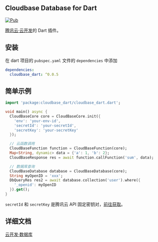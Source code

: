 ## Cloudbase Database for Dart

[![Pub](https://img.shields.io/pub/v/cloudbase_dart)]()

[腾讯云·云开发](https://www.cloudbase.net/)的 Dart 插件。

## 安装

在 dart 项目的 `pubspec.yaml` 文件的 `dependencies` 中添加

```yaml
dependencies:
  cloudbase_dart: ^0.0.5
```

## 简单示例

```dart
import 'package:cloudbase_dart/cloudbase_dart.dart';

void main() async {
  CloudBaseCore core = CloudBaseCore.init({
    'env': 'your-env-id',
    'secretId': 'your-secretId',
    'secretKey': 'your-secretKey'
  });

  // 云函数调用
  CloudBaseFunction function = CloudBaseFunction(core);
  Map<String, dynamic> data = {'a': 1, 'b': 2};
  CloudBaseResponse res = await function.callFunction('sum', data);

  // 数据库查询
  CloudBaseDatabase database = CloudBaseDatabase(core);
  String myOpenID = 'xxx';
  DbQueryRes res2 = await database.collection('user').where({
    '_openid': myOpenID
  }).get();
}
```

`secretId` 和 `secretKey` 是腾讯云 API 固定密钥对，[前往获取](https://console.cloud.tencent.com/cam/capi)。

## 详细文档

[云开发·数据库](https://docs.cloudbase.net/api-reference/flutter/database.html)
